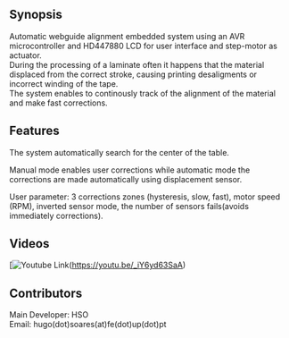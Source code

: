 ## Synopsis

Automatic webguide alignment embedded system using an AVR microcontroller and HD447880 LCD for user interface and step-motor as actuator.  
During the processing of a laminate often it happens that the material displaced from the correct stroke, causing printing desaligments or incorrect winding of the tape.  
The system enables to continously track of the alignment of the material and make fast corrections.  


## Features 

The system automatically search for the center of the table.  
 
Manual mode enables user corrections while automatic mode the corrections are made automatically using displacement sensor.  

User parameter: 3 corrections zones (hysteresis, slow, fast), motor speed (RPM), inverted sensor mode, the number of sensors fails(avoids immediately corrections).  


## Videos

[![Youtube Link](https://github.com/HSOFEUP/MacLabelGraph----WebGuide/master/Images/GitThumbnail.jpg)(https://youtu.be/_iY6yd63SaA)  


## Contributors

Main Developer: HSO   
Email: hugo(dot)soares(at)fe(dot)up(dot)pt  
